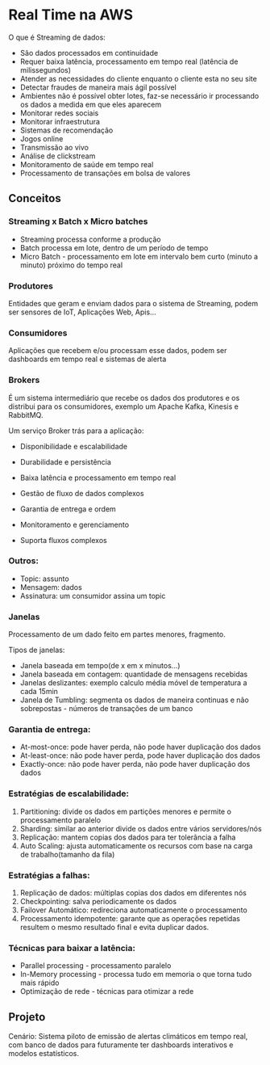 # Real Time na AWS

O que é Streaming de dados:

- São dados processados em continuidade
- Requer baixa latência, processamento em tempo real (latência de milissegundos)
- Atender as necessidades do cliente enquanto o cliente esta no seu site
- Detectar fraudes de maneira mais ágil possível
- Ambientes não é possível obter lotes, faz-se necessário ir processando os dados a medida em que eles aparecem
- Monitorar redes sociais
- Monitorar infraestrutura
- Sistemas de recomendação
- Jogos online 
- Transmissão ao vivo
- Análise de clickstream
- Monitoramento de saúde em tempo real
- Processamento de transações em bolsa de valores

## Conceitos

### Streaming x Batch x Micro batches

- Streaming processa conforme a produção
- Batch processa em lote, dentro de um período de tempo
- Micro Batch - processamento em lote em intervalo bem curto (minuto a minuto) próximo do tempo real

### Produtores

Entidades que geram e enviam dados para o sistema de Streaming, podem ser sensores de IoT, Aplicações Web, Apis...

### Consumidores

Aplicações que recebem e/ou processam esse dados, podem ser dashboards em tempo real e sistemas de alerta

### Brokers

É um sistema intermediário que recebe os dados dos produtores e os distribui para os consumidores, exemplo um Apache Kafka, Kinesis e RabbitMQ.

Um serviço Broker trás para a aplicação:

- Disponibilidade e escalabilidade

- Durabilidade e persistência

- Baixa latência e processamento em tempo real

- Gestão de fluxo de dados complexos

- Garantia de entrega e ordem

- Monitoramento e gerenciamento

- Suporta fluxos complexos

  

### Outros:

- Topic: assunto
- Mensagem: dados
- Assinatura: um consumidor assina um topic

### Janelas

Processamento de um dado feito em partes menores, fragmento.

Tipos de janelas:

- Janela baseada em tempo(de x em x minutos...)
- Janela baseada em contagem: quantidade de mensagens recebidas
- Janelas deslizantes: exemplo calculo média móvel de temperatura a cada 15min
- Janela de Tumbling: segmenta os dados de maneira continuas e não sobrepostas - números de transações de um banco

### Garantia de entrega:

- At-most-once: pode haver perda, não pode haver duplicação dos dados
- At-least-once: não pode haver perda, pode haver duplicação dos dados
- Exactly-once: não pode haver perda, não pode haver duplicação dos dados

### Estratégias de escalabilidade:

1. Partitioning: divide os dados em partições menores e permite o processamento paralelo
2. Sharding: similar ao anterior divide os dados entre vários servidores/nós
3. Replicação: mantem copias dos dados para ter tolerância a falha
4. Auto Scaling: ajusta automaticamente os recursos com base na carga de trabalho(tamanho da fila)

### Estratégias a falhas:

1. Replicação de dados: múltiplas copias dos dados em diferentes nós
2. Checkpointing: salva periodicamente os dados
3. Failover Automático: redireciona automaticamente o processamento 
4. Processamento idempotente: garante que as operações repetidas resultem o mesmo resultado final e evita duplicar dados.

### Técnicas para baixar a latência:

- Parallel processing - processamento paralelo 
- In-Memory processing - processa tudo em memoria o que torna tudo mais rápido
- Optimização de rede - técnicas para otimizar a rede

## Projeto

Cenário: Sistema piloto de emissão de alertas climáticos em tempo real, com banco de dados para futuramente ter dashboards interativos e modelos estatísticos.